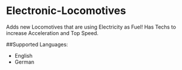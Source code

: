 # Electronic-Locomotives

Adds new Locomotives that are using Electricity as Fuel!
Has Techs to increase Acceleration and Top Speed.

##Supported Languages:

 - English
 - German